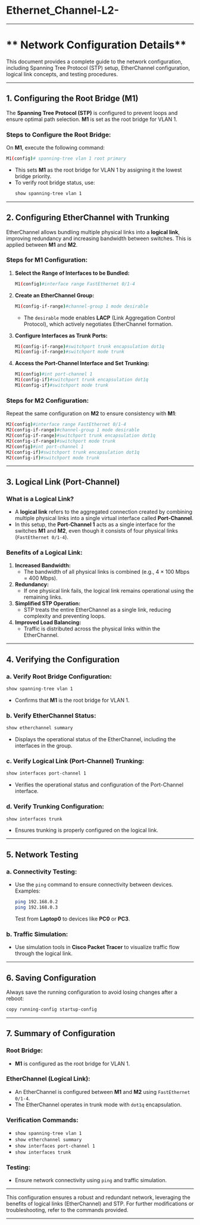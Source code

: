 # Ethernet_Channel-L2-

---
# ** Network Configuration Details**

This document provides a complete guide to the network configuration, including Spanning Tree Protocol (STP) setup, EtherChannel configuration, logical link concepts, and testing procedures.

---

## **1. Configuring the Root Bridge (M1)**

The **Spanning Tree Protocol (STP)** is configured to prevent loops and ensure optimal path selection. **M1** is set as the root bridge for VLAN 1.

### **Steps to Configure the Root Bridge:**

On **M1**, execute the following command:
```bash
M1(config)# spanning-tree vlan 1 root primary
```

- This sets **M1** as the root bridge for VLAN 1 by assigning it the lowest bridge priority.
- To verify root bridge status, use:
  ```bash
  show spanning-tree vlan 1
  ```

---

## **2. Configuring EtherChannel with Trunking**

EtherChannel allows bundling multiple physical links into a **logical link**, improving redundancy and increasing bandwidth between switches. This is applied between **M1** and **M2**.

### **Steps for M1 Configuration:**

1. **Select the Range of Interfaces to be Bundled:**
   ```bash
   M1(config)#interface range FastEthernet 0/1-4
   ```

2. **Create an EtherChannel Group:**
   ```bash
   M1(config-if-range)#channel-group 1 mode desirable
   ```
   - The `desirable` mode enables **LACP** (Link Aggregation Control Protocol), which actively negotiates EtherChannel formation.

3. **Configure Interfaces as Trunk Ports:**
   ```bash
   M1(config-if-range)#switchport trunk encapsulation dot1q
   M1(config-if-range)#switchport mode trunk
   ```

4. **Access the Port-Channel Interface and Set Trunking:**
   ```bash
   M1(config)#int port-channel 1
   M1(config-if)#switchport trunk encapsulation dot1q
   M1(config-if)#switchport mode trunk
   ```

### **Steps for M2 Configuration:**

Repeat the same configuration on **M2** to ensure consistency with **M1**:

```bash
M2(config)#interface range FastEthernet 0/1-4
M2(config-if-range)#channel-group 1 mode desirable
M2(config-if-range)#switchport trunk encapsulation dot1q
M2(config-if-range)#switchport mode trunk
M2(config)#int port-channel 1
M2(config-if)#switchport trunk encapsulation dot1q
M2(config-if)#switchport mode trunk
```

---

## **3. Logical Link (Port-Channel)**

### **What is a Logical Link?**
- A **logical link** refers to the aggregated connection created by combining multiple physical links into a single virtual interface called **Port-Channel**.
- In this setup, the **Port-Channel 1** acts as a single interface for the switches **M1** and **M2**, even though it consists of four physical links (`FastEthernet 0/1-4`).

### **Benefits of a Logical Link:**
1. **Increased Bandwidth:**
   - The bandwidth of all physical links is combined (e.g., 4 × 100 Mbps = 400 Mbps).
2. **Redundancy:**
   - If one physical link fails, the logical link remains operational using the remaining links.
3. **Simplified STP Operation:**
   - STP treats the entire EtherChannel as a single link, reducing complexity and preventing loops.
4. **Improved Load Balancing:**
   - Traffic is distributed across the physical links within the EtherChannel.

---

## **4. Verifying the Configuration**

### **a. Verify Root Bridge Configuration:**
```bash
show spanning-tree vlan 1
```
- Confirms that **M1** is the root bridge for VLAN 1.

### **b. Verify EtherChannel Status:**
```bash
show etherchannel summary
```
- Displays the operational status of the EtherChannel, including the interfaces in the group.

### **c. Verify Logical Link (Port-Channel) Trunking:**
```bash
show interfaces port-channel 1
```
- Verifies the operational status and configuration of the Port-Channel interface.

### **d. Verify Trunking Configuration:**
```bash
show interfaces trunk
```
- Ensures trunking is properly configured on the logical link.

---

## **5. Network Testing**

### **a. Connectivity Testing:**
- Use the `ping` command to ensure connectivity between devices. Examples:
  ```bash
  ping 192.168.0.2
  ping 192.168.0.3
  ```
  Test from **Laptop0** to devices like **PC0** or **PC3**.

### **b. Traffic Simulation:**
- Use simulation tools in **Cisco Packet Tracer** to visualize traffic flow through the logical link.

---

## **6. Saving Configuration**

Always save the running configuration to avoid losing changes after a reboot:
```bash
copy running-config startup-config
```

---

## **7. Summary of Configuration**

### **Root Bridge:**
- **M1** is configured as the root bridge for VLAN 1.

### **EtherChannel (Logical Link):**
- An EtherChannel is configured between **M1** and **M2** using `FastEthernet 0/1-4`.
- The EtherChannel operates in trunk mode with `dot1q` encapsulation.

### **Verification Commands:**
- `show spanning-tree vlan 1`
- `show etherchannel summary`
- `show interfaces port-channel 1`
- `show interfaces trunk`

### **Testing:**
- Ensure network connectivity using `ping` and traffic simulation.

---

This configuration ensures a robust and redundant network, leveraging the benefits of logical links (EtherChannel) and STP. For further modifications or troubleshooting, refer to the commands provided.

--- 


